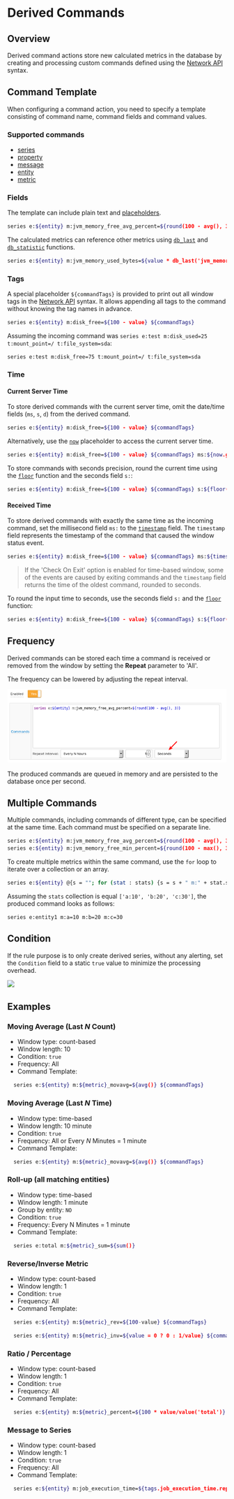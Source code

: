 # Derived Commands

## Overview

Derived command actions store new calculated metrics in the database by creating and processing custom commands defined using the [Network API](../api/network/README.md#network-api) syntax.

## Command Template

When configuring a command action, you need to specify a template consisting of command name, command fields and command values.

### Supported commands

* [series](../api/network/series.md)
* [property](../api/network/property.md)
* [message](../api/network/message.md)
* [entity](../api/network/entity.md)
* [metric](../api/network/metric.md)

### Fields

The template can include plain text and [placeholders](placeholders.md).

```bash
series e:${entity} m:jvm_memory_free_avg_percent=${round(100 - avg(), 3)}
```

The calculated metrics can reference other metrics using [`db_last`](functions-series.md#db_laststring-m) and [`db_statistic`](functions-series.md#db_statistic) functions.

```bash
series e:${entity} m:jvm_memory_used_bytes=${value * db_last('jvm_memory_total_bytes') / 100.0}
```

### Tags

A special placeholder `${commandTags}` is provided to print out all window tags in the [Network API](../api/network/series.md#syntax) syntax. It allows appending all tags to the command without knowing the tag names in advance.

```bash
series e:${entity} m:disk_free=${100 - value} ${commandTags}
```

Assuming the incoming command was `series e:test m:disk_used=25 t:mount_point=/ t:file_system=sda`:

```ls
series e:test m:disk_free=75 t:mount_point=/ t:file_system=sda
```

### Time

#### Current Server Time

To store derived commands with the current server time, omit the date/time fields (`ms`, `s`, `d`) from the derived command.

```bash
series e:${entity} m:disk_free=${100 - value} ${commandTags}
```

Alternatively, use the [`now`](window-fields.md#date-fields) placeholder to access the current server time.

```bash
series e:${entity} m:disk_free=${100 - value} ${commandTags} ms:${now.getMillis()}
```

To store commands with seconds precision, round the current time using the [`floor`](functions.md#mathematical) function and the seconds field `s:`:

```bash
series e:${entity} m:disk_free=${100 - value} ${commandTags} s:${floor(now.getMillis()/1000)}
```

#### Received Time

To store derived commands with exactly the same time as the incoming command, set the millisecond field `ms:` to the [`timestamp`](window-fields.md#date-fields) field. The `timestamp` field represents the timestamp of the command that caused the window status event.

```bash
series e:${entity} m:disk_free=${100 - value} ${commandTags} ms:${timestamp}
```

> If the 'Check On Exit' option is enabled for time-based window, some of the events are caused by exiting commands and the `timestamp` field returns the time of the oldest command, rounded to seconds.

To round the input time to seconds, use the seconds field `s:` and the [`floor`](functions.md#mathematical) function:

```bash
series e:${entity} m:disk_free=${100 - value} ${commandTags} s:${floor(timestamp/1000)}
```

## Frequency

Derived commands can be stored each time a command is received or removed from the window by setting the **Repeat** parameter to 'All'.

The frequency can be lowered by adjusting the repeat interval.

![](./images/derived_repeat.png)

The produced commands are queued in memory and are persisted to the database once per second.

## Multiple Commands

Multiple commands, including commands of different type, can be specified at the same time. Each command must be specified on a separate line.

```bash
series e:${entity} m:jvm_memory_free_avg_percent=${round(100 - avg(), 3)}
series e:${entity} m:jvm_memory_free_min_percent=${round(100 - max(), 3)}
```

To create multiple metrics within the same command, use the `for` loop to iterate over a collection or an array.

```bash
series e:${entity} @{s = ""; for (stat : stats) {s = s + " m:" + stat.split(":")[0] + "=" + stat.split(":")[1];} return s;}
```

Assuming the `stats` collection is equal `['a:10', 'b:20', 'c:30']`, the produced command looks as follows:

```ls
series e:entity1 m:a=10 m:b=20 m:c=30
```

## Condition

If the rule purpose is to only create derived series, without any alerting, set the `Condition` field to a static `true` value to minimize the processing overhead.

![](./images/derived-condition.png)

## Examples

### Moving Average (Last *N* Count)

* Window type: count-based
* Window length: 10
* Condition: `true`
* Frequency: All
* Command Template:

```bash
  series e:${entity} m:${metric}_movavg=${avg()} ${commandTags}
```

### Moving Average (Last *N* Time)

* Window type: time-based
* Window length: 10 minute
* Condition: `true`
* Frequency: All or Every *N* Minutes = 1 minute
* Command Template:

```bash
  series e:${entity} m:${metric}_movavg=${avg()} ${commandTags}
```

### Roll-up (all matching entities)

* Window type: time-based
* Window length: 1 minute
* Group by entity: `NO`
* Condition: `true`
* Frequency: Every N Minutes = 1 minute
* Command Template:

```bash
  series e:total m:${metric}_sum=${sum()}
```

### Reverse/Inverse Metric

* Window type: count-based
* Window length: 1
* Condition: `true`
* Frequency: All
* Command Template:

```bash
  series e:${entity} m:${metric}_rev=${100-value} ${commandTags}
```

```bash
  series e:${entity} m:${metric}_inv=${value = 0 ? 0 : 1/value} ${commandTags}
```

### Ratio / Percentage

* Window type: count-based
* Window length: 1
* Condition: `true`
* Frequency: All
* Command Template:

```bash
  series e:${entity} m:${metric}_percent=${100 * value/value('total')} ${commandTags}
```

### Message to Series

* Window type: count-based
* Window length: 1
* Condition: `true`
* Frequency: All
* Command Template:

```bash
  series e:${entity} m:job_execution_time=${tags.job_execution_time.replaceAll("[a-zA-Z]", "").trim()}
```

